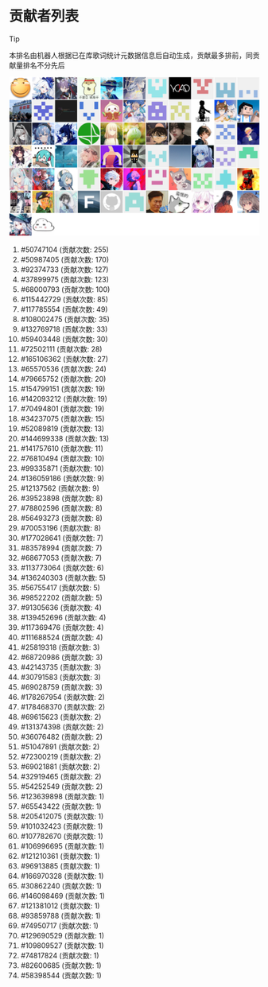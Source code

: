 # 贡献者列表

> [!TIP]
> 本排名由机器人根据已在库歌词统计元数据信息后自动生成，贡献最多排前，同贡献量排名不分先后

![贡献者头像画廊](./CONTRIBUTORS.svg)

1. #50747104 (贡献次数: 255)
2. #50987405 (贡献次数: 170)
3. #92374733 (贡献次数: 127)
4. #37899975 (贡献次数: 123)
5. #68000793 (贡献次数: 100)
6. #115442729 (贡献次数: 85)
7. #117785554 (贡献次数: 49)
8. #108002475 (贡献次数: 35)
9. #132769718 (贡献次数: 33)
10. #59403448 (贡献次数: 30)
11. #72502111 (贡献次数: 28)
12. #165106362 (贡献次数: 27)
13. #65570536 (贡献次数: 24)
14. #79665752 (贡献次数: 20)
15. #154799151 (贡献次数: 19)
16. #142093212 (贡献次数: 19)
17. #70494801 (贡献次数: 19)
18. #34237075 (贡献次数: 15)
19. #52089819 (贡献次数: 13)
20. #144699338 (贡献次数: 13)
21. #141757610 (贡献次数: 11)
22. #76810494 (贡献次数: 10)
23. #99335871 (贡献次数: 10)
24. #136059186 (贡献次数: 9)
25. #12137562 (贡献次数: 9)
26. #39523898 (贡献次数: 8)
27. #78802596 (贡献次数: 8)
28. #56493273 (贡献次数: 8)
29. #70053196 (贡献次数: 8)
30. #177028641 (贡献次数: 7)
31. #83578994 (贡献次数: 7)
32. #68677053 (贡献次数: 7)
33. #113773064 (贡献次数: 6)
34. #136240303 (贡献次数: 5)
35. #56755417 (贡献次数: 5)
36. #98522202 (贡献次数: 5)
37. #91305636 (贡献次数: 4)
38. #139452696 (贡献次数: 4)
39. #117369476 (贡献次数: 4)
40. #111688524 (贡献次数: 4)
41. #25819318 (贡献次数: 3)
42. #68720986 (贡献次数: 3)
43. #42143735 (贡献次数: 3)
44. #30791583 (贡献次数: 3)
45. #69028759 (贡献次数: 3)
46. #178267954 (贡献次数: 2)
47. #178468370 (贡献次数: 2)
48. #69615623 (贡献次数: 2)
49. #131374398 (贡献次数: 2)
50. #36076482 (贡献次数: 2)
51. #51047891 (贡献次数: 2)
52. #72300219 (贡献次数: 2)
53. #69021881 (贡献次数: 2)
54. #32919465 (贡献次数: 2)
55. #54252549 (贡献次数: 2)
56. #123639898 (贡献次数: 1)
57. #65543422 (贡献次数: 1)
58. #205412075 (贡献次数: 1)
59. #101032423 (贡献次数: 1)
60. #107782670 (贡献次数: 1)
61. #106996695 (贡献次数: 1)
62. #121210361 (贡献次数: 1)
63. #96913885 (贡献次数: 1)
64. #166970328 (贡献次数: 1)
65. #30862240 (贡献次数: 1)
66. #146098469 (贡献次数: 1)
67. #121381012 (贡献次数: 1)
68. #93859788 (贡献次数: 1)
69. #74950717 (贡献次数: 1)
70. #129690529 (贡献次数: 1)
71. #109809527 (贡献次数: 1)
72. #74817824 (贡献次数: 1)
73. #82600685 (贡献次数: 1)
74. #58398544 (贡献次数: 1)
